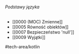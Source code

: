 ###### Podstawy języka
- [[0000 (MOC) Zmienne]]
- [[0005 Równość obiektów]]
- [[0007 Bezpieczeństwo 'null']]
- [[0009 Wyjątki]]

#tech-area/kotlin 